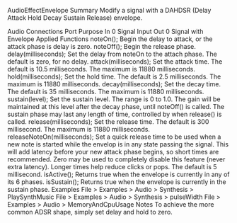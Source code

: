 AudioEffectEnvelopeSummaryModify a signal with a DAHDSR (Delay Attack Hold Decay Sustain Release) envelope.Audio ConnectionsPort	PurposeIn 0	Signal InputOut 0	Signal with Envelope AppliedFunctionsnoteOn();Begin the delay to attack, or the attack phase is delay is zero.noteOff();Begin the release phase.delay(milliseconds);Set the delay from noteOn to the attach phase. The default is zero, for no delay.attack(milliseconds);Set the attack time. The default is 10.5 milliseconds. The maximum is 11880 milliseconds.hold(milliseconds);Set the hold time. The default is 2.5 milliseconds. The maximum is 11880 milliseconds.decay(milliseconds);Set the decay time. The default is 35 milliseconds. The maximum is 11880 milliseconds.sustain(level);Set the sustain level. The range is 0 to 1.0. The gain will be maintained at this level after the decay phase, until noteOff() is called. The sustain phase may last any length of time, controlled by when release() is called.release(milliseconds);Set the release time. The default is 300 millisecond. The maximum is 11880 milliseconds.releaseNoteOn(milliseconds);Set a quick release time to be used when a new note is started while the envelop is in any state passing the signal. This will add latency before your new attack phase begins, so short times are recommended. Zero may be used to completely disable this feature (never extra latency). Longer times help reduce clicks or pops. The default is 5 millisecond.isActive();Returns true when the envelope is currently in any of its 6 phases.isSustain();Returns true when the envelope is currently in the sustain phase.ExamplesFile > Examples > Audio > Synthesis > PlaySynthMusicFile > Examples > Audio > Synthesis > pulseWidthFile > Examples > Audio > MemoryAndCpuUsageNotesTo achieve the more common ADSR shape, simply set delay and hold to zero.